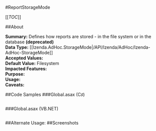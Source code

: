 #ReportStorageMode

[[_TOC_]]

##About

**Summary:**  Defines how reports are stored - in the file system or in the database **(deprecated)**  
**Data Type:** [[Izenda.AdHoc.StorageMode|/API/Izenda/AdHoc/Izenda-AdHoc-StorageMode]]  
**Accepted Values:**   
**Default Value:** Filesystem  
**Impacted Features:**   
**Purpose:**   
**Usage:**   
**Caveats:**   

##Code Samples
###Global.asax (C♯)

```csharp
```

###Global.asax (VB.NET)

```visualbasic
```
##Alternate Usage: 
##Screenshots
